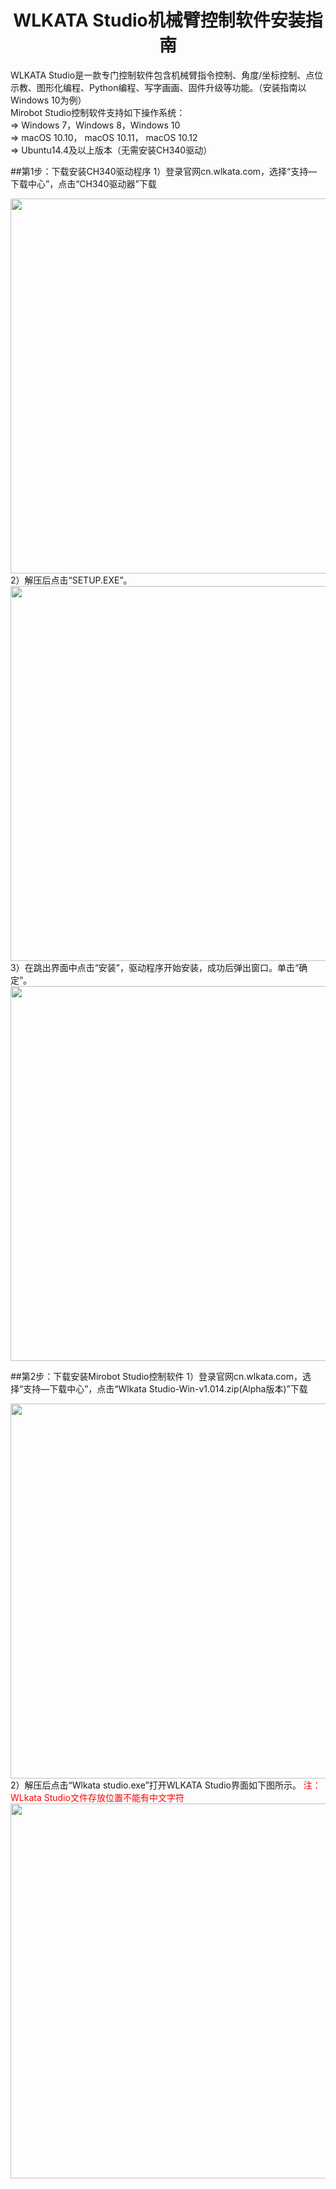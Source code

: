 # <center>WLKATA Studio机械臂控制软件安装指南</center>
WLKATA  Studio是一款专门控制软件包含机械臂指令控制、角度/坐标控制、点位示教、图形化编程、Python编程、写字画画、固件升级等功能。（安装指南以Windows 10为例）<br/>
Mirobot Studio控制软件支持如下操作系统：<br/>
&rArr; Windows 7，Windows 8，Windows 10<br/>
&rArr; macOS 10.10， macOS 10.11， macOS 10.12<br/>
&rArr; Ubuntu14.4及以上版本（无需安装CH340驱动）<br/>

##第1步：下载安装CH340驱动程序
1）登录官网cn.wlkata.com，选择“支持—下载中心”，点击“CH340驱动器”下载
<center><img src="http://lin88zhang.gitee.io/image/0/0-1.png" width="600" > </center>
2）解压后点击“SETUP.EXE”。
<center><img src="http://lin88zhang.gitee.io/image/0/0-2.png" width="600"  > </center>
3）在跳出界面中点击“安装”，驱动程序开始安装，成功后弹出窗口。单击“确定”。
<center><img src="http://lin88zhang.gitee.io/image/0/0-3.png" width="600"  > </center>

##第2步：下载安装Mirobot Studio控制软件
1）登录官网cn.wlkata.com，选择“支持—下载中心”，点击“Wlkata Studio-Win-v1.014.zip(Alpha版本)”下载
<center><img src="http://lin88zhang.gitee.io/image/0/0-4.png" width="600"  > </center>
2）解压后点击“Wlkata studio.exe”打开WLKATA Studio界面如下图所示。
<font color="red">注：WLkata Studio文件存放位置不能有中文字符</font>
<center><img src="http://lin88zhang.gitee.io/image/0/0-5.png" width="600"  > </center>